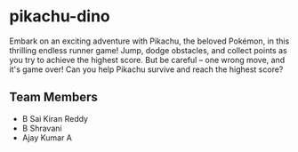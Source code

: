 # pikachu-dino
Embark on an exciting adventure with Pikachu, the beloved Pokémon, in this thrilling endless runner game! Jump, dodge obstacles, and collect points as you try to achieve the highest score. But be careful – one wrong move, and it's game over! Can you help Pikachu survive and reach the highest score? 
## Team Members

- B Sai Kiran Reddy
- B Shravani
- Ajay Kumar A
